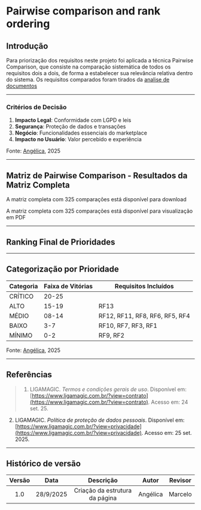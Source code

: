 # Pairwise comparison and rank ordering

## Introdução 
Para priorização dos requisitos neste projeto foi aplicada a técnica Pairwise Comparison, que consiste na comparação sistemática de todos os requisitos dois a dois, de forma a estabelecer sua relevância relativa dentro do sistema. Os requisitos comparados foram tirados da [analise de documentos](elicitacao/ecnicas_de_elicitacao/nalise_documentos.md)

---

### Critérios de Decisão
1. **Impacto Legal**: Conformidade com LGPD e leis  
2. **Segurança**: Proteção de dados e transações  
3. **Negócio**: Funcionalidades essenciais do marketplace  
4. **Impacto no Usuário**: Valor percebido e experiência  

Fonte: [Angélica](https://github.com/angelicaccampos), 2025

---

## Matriz de Pairwise Comparison - Resultados da Matriz Completa
A matriz completa com 325 comparações está disponível para download 

A matriz completa com 325 comparações está disponível para visualização em PDF 

---

## Ranking Final de Prioridades
---

## Categorização por Prioridade
| Categoria | Faixa de Vitórias | Requisitos Incluídos                          |
|-----------|-------------------|-----------------------------------------------|
| CRÍTICO   | 20-25             |                                               |
| ALTO      | 15-19             | RF13                                          |
| MÉDIO     | 08-14             | RF12, RF11, RF8, RF6, RF5, RF4               |
| BAIXO     | 3-7               | RF10, RF7, RF3, RF1                          |
| MÍNIMO    | 0-2               | RF9, RF2                                     |

Fonte: [Angélica](https://github.com/angelicaccampos), 2025

---



## Referências

> 1. LIGAMAGIC. *Termos e condições gerais de uso*. Disponível em: [https://www.ligamagic.com.br/?view=contrato](https://www.ligamagic.com.br/?view=contrato). Acesso em: 24 set. 25.
2. LIGAMAGIC. *Política de proteção de dados pessoais*. Disponível em: [https://www.ligamagic.com.br/?view=privacidade](https://www.ligamagic.com.br/?view=privacidade). Acesso em: 25 set. 2025.
---

## Histórico de versão

| Versão |    Data     |                        Descrição                        |                     Autor                     |                     Revisor                     |
|:------:|:-----------:|:-------------------------------------------------------:|:---------------------------------------------:|:-----------------------------------------------:|
|  1.0   | 28/9/2025  | Criação da estrutura da página| Angélica|Marcelo|